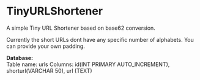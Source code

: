 # TinyURLShortener
A simple Tiny URL Shortener based on base62 conversion.

Currently the short URLs dont have any specific number of alphabets. You can provide your own padding. 

<b> Database: </b> <br/>
Table name: urls
Columns: id(INT PRIMARY AUTO_INCREMENT), shorturl(VARCHAR 50), url (TEXT)
